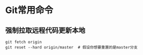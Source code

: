 # Git常用命令
## 强制拉取远程代码更新本地

```shell
git fetch origin 
git reset --hard origin/master  # 假设你想要重置的是master分支
```

